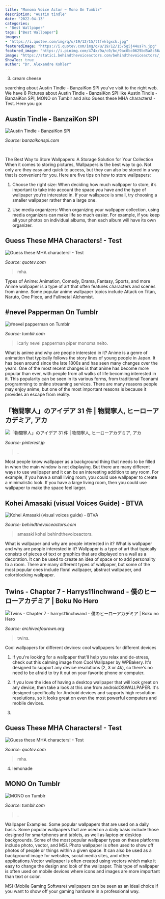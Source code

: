 ```yaml
---
title: "Monoma Voice Actor ~ Mono On Tumblr"
description: "Austin tindle"
date: "2022-04-13"
categories:
- "Best Wallpaper"
tags: ["Best Wallpaper"]
images:
- "https://i.quotev.com/img/q/u/19/12/15/ttfvklgxck.jpg"
featuredImage: "https://i.quotev.com/img/q/u/19/12/15/5g5j44us7n.jpg"
featured_image: "https://i.pinimg.com/474x/9a/c0/bc/9ac0bc0625bd5a8c56a17e472651c634.jpg"
image: "https://statici.behindthevoiceactors.com/behindthevoiceactors/_img/actors/thumbs/kohei-amasaki-57.1_thumb.jpg"
ShowToc: true
author: "Dr. Alexandre Kohler"
---
```



3. cream cheese 

	

		
searching about Austin Tindle - BanzaiKon SPI you've visit to the right web. We have 8 Pictures about Austin Tindle - BanzaiKon SPI like Austin Tindle - BanzaiKon SPI, MONO on Tumblr and also Guess these MHA characters! - Test. Here you go:
		
    
## Austin Tindle - BanzaiKon SPI

<img loading=lazy src="https://www.banzaikonspi.com/wp-content/uploads/2022/05/austin.jpg" onerror="this.onerror=null;this.src='https://tse2.mm.bing.net/th?id=OIP.Qg2u33rD3rnUseBpurL0dwHaHa&amp;pid=15.1';" alt="Austin Tindle - BanzaiKon SPI">

_Source: banzaikonspi.com_

>. 

	

The Best Way to Store Wallpapers: A Storage Solution for Your Collection
When it comes to storing pictures, Wallpapers is the best way to go. Not only are they easy and quick to access, but they can also be stored in a way that is convenient for you. Here are five tips on how to store wallpapers:
1) Choose the right size: When deciding how much wallpaper to store, it’s important to take into account the space you have and the type of wallpaper you’re interested in. If your wallspace is small, try choosing a smaller wallpaper rather than a large one.

2) Use media organizers: When organizing your wallpaper collection, using media organizers can make life so much easier. For example, if you keep all your photos on individual albums, then each album will have its own organizer.

    
## Guess These MHA Characters! - Test

<img loading=lazy src="https://i.quotev.com/img/q/u/19/12/15/5g5j44us7n.jpg" onerror="this.onerror=null;this.src='https://tse1.mm.bing.net/th?id=OIP.ZyJf0nzeBYeR49oGQWoDFgAAAA&amp;pid=15.1';" alt="Guess these MHA characters! - Test">

_Source: quotev.com_

>mha. 

	

Types of Anime: Animation, Comedy, Drama, Fantasy, Sports, and more
Anime wallpaper is a type of art that often features characters and scenes from anime. Some popular anime wallpaper topics include Attack on Titan, Naruto, One Piece, and Fullmetal Alchemist.

    
## #nevel Papperman On Tumblr

<img loading=lazy src="https://64.media.tumblr.com/4485f83bd1e3ddf5f2f11bec972f55bd/bbcc9ac5d4691b63-61/s640x960/246f66267e3ed1a688185725944643f35d6347e2.jpg" onerror="this.onerror=null;this.src='https://tse4.mm.bing.net/th?id=OIP.mA4GwC7lB4iMU8zZk5sDvQHaFi&amp;pid=15.1';" alt="#nevel papperman on Tumblr">

_Source: tumblr.com_

>icarly nevel papperman piper monoma neito. 

	

What is anime and why are people interested in it?
Anime is a genre of animation that typically follows the story lines of young people in Japan. It has been around since the late 1800s and has seen many changes over the years. One of the most recent changes is that anime has become more popular than ever, with people from all walks of life becoming interested in it. This popularity can be seen in its various forms, from traditional Toonami programming to online streaming services. There are many reasons people may enjoy anime, but one of the most important reasons is because it provides an escape from reality.

    
## 「物間寧人」のアイデア 31 件 | 物間寧人, ヒーローアカデミア, アカ

<img loading=lazy src="https://i.pinimg.com/474x/9a/c0/bc/9ac0bc0625bd5a8c56a17e472651c634.jpg" onerror="this.onerror=null;this.src='https://tse2.mm.bing.net/th?id=OIP.xzV3L6_FhppZnLIRdLxO1wD6D6&amp;pid=15.1';" alt="「物間寧人」のアイデア 31 件 | 物間寧人, ヒーローアカデミア, アカ">

_Source: pinterest.jp_

>. 

	

Most people know wallpaper as a background thing that needs to be filled in when the main window is not displaying. But there are many different ways to use wallpaper and it can be an interesting addition to any room. For example, if you have a small living room, you could use wallpaper to create a minimalistic look. If you have a large living room, then you could use wallpaper to make the space feel larger.

    
## Kohei Amasaki (visual Voices Guide) - BTVA

<img loading=lazy src="https://statici.behindthevoiceactors.com/behindthevoiceactors/_img/actors/thumbs/kohei-amasaki-57.1_thumb.jpg" onerror="this.onerror=null;this.src='https://tse4.mm.bing.net/th?id=OIP.6MUoeYo3eaJV2qfttoRKWQAAAA&amp;pid=15.1';" alt="Kohei Amasaki (visual voices guide) - BTVA">

_Source: behindthevoiceactors.com_

>amasaki kohei behindthevoiceactors. 

	

What is wallpaper and why are people interested in it?
What is wallpaper and why are people interested in it?
Wallpaper is a type of art that typically consists of pieces of text or graphics that are displayed on a wall as a decoration. It can be used to create an idea of space or to add personality to a room. There are many different types of wallpaper, but some of the most popular ones include floral wallpaper, abstract wallpaper, and colorblocking wallpaper.

    
## Twins - Chapter 7 - Harrys11inchwand - 僕のヒーローアカデミア | Boku No Hero

<img loading=lazy src="https://d.wattpad.com/story_parts/904021324/images/1618983d6ae8ab0d868970366364.jpg" onerror="this.onerror=null;this.src='https://tse3.mm.bing.net/th?id=OIP.IT9yOcM10xQTMhqto5DUOQAAAA&amp;pid=15.1';" alt="Twins - Chapter 7 - harrys11inchwand - 僕のヒーローアカデミア | Boku no Hero">

_Source: archiveofourown.org_

>twins. 

	

Cool wallpapers for different devices:
cool wallpapers for different devices 

1. If you're looking for a wallpaper that'll help you relax and de-stress, check out this calming image from Cool Wallpaper by WPBakery. It's designed to support any device resolutions (2, 3 or 4k), so there's no need to be afraid to try it out on your favorite phone or computer.

2. If you love the idea of having a desktop wallpaper that will look great on any device, then take a look at this one from androidOSWALLPAPER. It's designed specifically for Android devices and supports high resolution resolutions, so it looks great on even the most powerful computers and mobile devices.

3.

    
## Guess These MHA Characters! - Test

<img loading=lazy src="https://i.quotev.com/img/q/u/19/12/15/ttfvklgxck.jpg" onerror="this.onerror=null;this.src='https://tse4.mm.bing.net/th?id=OIP.HTVTeOspAtglcCaLmuMhgwAAAA&amp;pid=15.1';" alt="Guess these MHA characters! - Test">

_Source: quotev.com_

>mha. 

	

4. lemonade 

    
## MONO On Tumblr

<img loading=lazy src="https://64.media.tumblr.com/e12b9859228ee82930314397783d2e11/3e0fe26d461c9f75-4c/s1280x1920/1f40d9fb7f7ea7cfc07f78b293ee68a68a973de5.jpg" onerror="this.onerror=null;this.src='https://tse1.mm.bing.net/th?id=OIP.dqKhCpAMLevDjjjMo0lBdwHaHD&amp;pid=15.1';" alt="MONO on Tumblr">

_Source: tumblr.com_

>. 

	

Wallpaper Examples: Some popular wallpapers that are used on a daily basis.
Some popular wallpapers that are used on a daily basis include those designed for smartphones and tablets, as well as laptop or desktop backgrounds. Some of the most popular wallpaper types on these platforms include photo, vector, and MSI. 
Photo wallpaper is often used to show off photos of people or things within a given space. It can also be used as a background image for websites, social media sites, and other applications.Vector wallpaper is often created using vectors which make it easy to change the design and look of the wallpaper. This type of wallpaper is often used on mobile devices where icons and images are more important than text or color. 

MSI (Mobile Gaming Software) wallpapers can be seen as an ideal choice if you want to show off your gaming hardware in a professional way.

